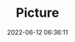 ---
weight: 1
images:
- /images/edited/21.jpeg
title: Picture
date: 2022-06-12 06:36:11
tags: [luminar neo,work,FE 50mm F1.8,ILCE-7M3,50.0]
---
